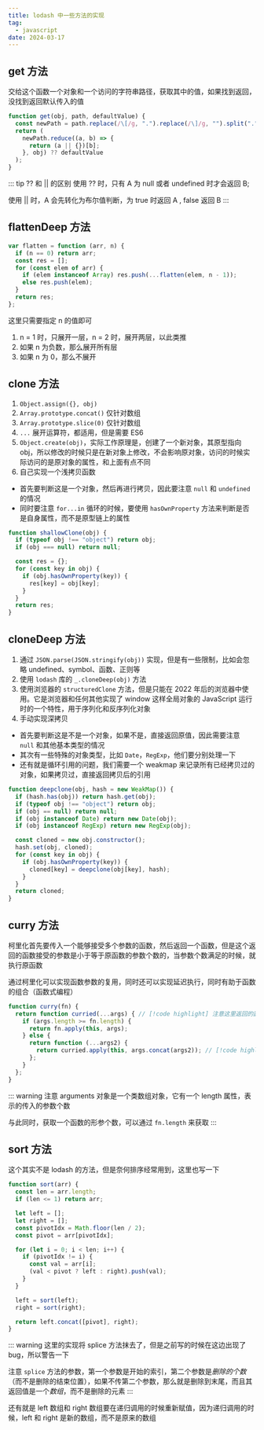 ```yaml
---
title: lodash 中一些方法的实现
tag:
  - javascript
date: 2024-03-17
---
```


## get 方法

交给这个函数一个对象和一个访问的字符串路径，获取其中的值，如果找到返回，没找到返回默认传入的值

```javascript
function get(obj, path, defaultValue) {
  const newPath = path.replace(/\[/g, ".").replace(/\]/g, "").split(".");
  return (
    newPath.reduce((a, b) => {
      return (a || {})[b];
    }, obj) ?? defaultValue
  );
}
```

::: tip ?? 和 || 的区别
使用 ?? 时，只有 A 为 null 或者 undefined 时才会返回 B;

使用 || 时，A 会先转化为布尔值判断，为 true 时返回 A , false 返回 B
:::

## flattenDeep 方法

```javascript
var flatten = function (arr, n) {
  if (n == 0) return arr;
  const res = [];
  for (const elem of arr) {
    if (elem instanceof Array) res.push(...flatten(elem, n - 1));
    else res.push(elem);
  }
  return res;
};
```

这里只需要指定 n 的值即可

1. n = 1 时，只展开一层，n = 2 时，展开两层，以此类推
1. 如果 n 为负数，那么展开所有层
1. 如果 n 为 0，那么不展开

## clone 方法

1. `Object.assign({}, obj)`
1. `Array.prototype.concat()` 仅针对数组
1. `Array.prototype.slice(0)` 仅针对数组
1. `...` 展开运算符，都适用，但是需要 ES6
1. `Object.create(obj)`，实际工作原理是，创建了一个新对象，其原型指向 obj，所以修改的时候只是在新对象上修改，不会影响原对象，访问的时候实际访问的是原对象的属性，和上面有点不同
1. 自己实现一个浅拷贝函数

- 首先要判断这是一个对象，然后再进行拷贝，因此要注意 `null` 和 `undefined` 的情况
- 同时要注意 `for...in` 循环的时候，要使用 `hasOwnProperty` 方法来判断是否是自身属性，而不是原型链上的属性

```javascript
function shallowClone(obj) {
  if (typeof obj !== "object") return obj;
  if (obj === null) return null;

  const res = {};
  for (const key in obj) {
    if (obj.hasOwnProperty(key)) {
      res[key] = obj[key];
    }
  }
  return res;
}
```

## cloneDeep 方法

1. 通过 `JSON.parse(JSON.stringify(obj))` 实现，但是有一些限制，比如会忽略 undefined、symbol、函数、正则等
1. 使用 `lodash` 库的 `_.cloneDeep(obj)` 方法
1. 使用浏览器的 `structuredClone` 方法，但是只能在 2022 年后的浏览器中使用。它是浏览器和任何其他实现了 window 这样全局对象的 JavaScript 运行时的一个特性，用于序列化和反序列化对象
1. 手动实现深拷贝

- 首先要判断这是不是一个对象，如果不是，直接返回原值，因此需要注意 `null` 和其他基本类型的情况
- 其次有一些特殊的对象类型，比如 `Date`，`RegExp`，他们要分别处理一下
- 还有就是循环引用的问题，我们需要一个 weakmap 来记录所有已经拷贝过的对象，如果拷贝过，直接返回拷贝后的引用

```javascript
function deepclone(obj, hash = new WeakMap()) {
  if (hash.has(obj)) return hash.get(obj);
  if (typeof obj !== "object") return obj;
  if (obj == null) return null;
  if (obj instanceof Date) return new Date(obj);
  if (obj instanceof RegExp) return new RegExp(obj);

  const cloned = new obj.constructor();
  hash.set(obj, cloned);
  for (const key in obj) {
    if (obj.hasOwnProperty(key)) {
      cloned[key] = deepclone(obj[key], hash);
    }
  }
  return cloned;
}
```

## curry 方法

柯里化首先要传入一个能够接受多个参数的函数，然后返回一个函数，但是这个返回的函数接受的参数是小于等于原函数的参数个数的，当参数个数满足的时候，就执行原函数

通过柯里化可以实现函数参数的复用，同时还可以实现延迟执行，同时有助于函数的组合（函数式编程）

```javascript
function curry(fn) {
  return function curried(...args) { // [!code highlight] 注意这里返回的函数需要命名，因为递归调用的时候需要用到
    if (args.length >= fn.length) {
      return fn.apply(this, args);
    } else {
      return function (...args2) {
        return curried.apply(this, args.concat(args2)); // [!code highlight] 这里使用了递归调用，参数是两个数组的合并
      };
    }
  };
}
```

::: warning
注意 arguments 对象是一个类数组对象，它有一个 length 属性，表示的传入的参数个数

与此同时，获取一个函数的形参个数，可以通过 `fn.length` 来获取
:::

## sort 方法

这个其实不是 lodash 的方法，但是奈何排序经常用到，这里也写一下

```javascript
function sort(arr) {
  const len = arr.length;
  if (len <= 1) return arr;

  let left = [];
  let right = [];
  const pivotIdx = Math.floor(len / 2);
  const pivot = arr[pivotIdx];

  for (let i = 0; i < len; i++) {
    if (pivotIdx != i) {
      const val = arr[i];
      (val < pivot ? left : right).push(val);
    }
  }

  left = sort(left);
  right = sort(right);

  return left.concat([pivot], right);
}
```

::: warning
这里的实现将 splice 方法抹去了，但是之前写的时候在这边出现了 bug，所以警告一下

注意 `splice` 方法的参数，第一个参数是开始的索引，第二个参数是*删除的个数*（而不是删除的结束位置），如果不传第二个参数，那么就是删除到末尾，而且其返回值是一个*数组*，而不是删除的元素
:::

还有就是 left 数组和 right 数组要在递归调用的时候重新赋值，因为递归调用的时候，left 和 right 是新的数组，而不是原来的数组
